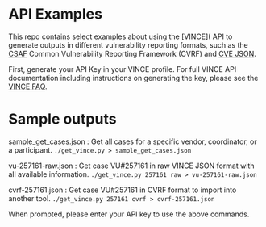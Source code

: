 # API Examples 
This repo contains select examples about using the [VINCE]( API to generate outputs in different vulnerability reporting formats, such as the [CSAF](https://github.com/oasis-tcs/csaf) Common Vulnerability Reporting Framework (CVRF) and [CVE JSON](https://github.com/CVEProject/automation-working-group/tree/master/cve_json_schema).

First, generate your API Key in your VINCE profile. For full VINCE API documentation including instructions on generating the key, please see the [VINCE FAQ](https://vuls.cert.org/confluence/display/VIN/API).

# Sample outputs
sample_get_cases.json : Get all cases for a specific vendor, coordinator, or a participant.
`./get_vince.py > sample_get_cases.json`
  
vu-257161-raw.json : Get case VU#257161 in raw VINCE JSON format with all available information.
`./get_vince.py 257161 raw > vu-257161-raw.json`  
  
cvrf-257161.json : Get case VU#257161 in CVRF format to import into another tool.
`./get_vince.py 257161 cvrf > cvrf-257161.json`  
  
When prompted, please enter your API key to use the above commands.



